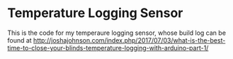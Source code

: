 # Temperature Logging Sensor

This is the code for my temperaure logging sensor, whose build log can be found at http://joshajohnson.com/index.php/2017/07/03/what-is-the-best-time-to-close-your-blinds-temperature-logging-with-arduino-part-1/
